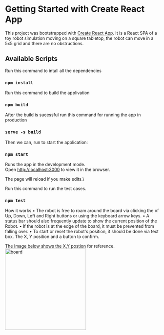 # Getting Started with Create React App

This project was bootstrapped with [Create React App](https://github.com/facebook/create-react-app).
It is a React SPA of a toy robot simulation moving on a square tabletop, the robot can move in a 5x5 grid and there are no obstructions.

## Available Scripts
Run this command to intall all the dependencies

### `npm install`

Run this command to build the applivation

### `npm build`

After the build is sucessful run this command for running the app in production

### `serve -s build`


Then we can, run to start the application:

### `npm start`

Runs the app in the development mode.\
Open [http://localhost:3000](http://localhost:3000) to view it in the browser.

The page will reload if you make edits.\

Run this command to run the test cases.

### `npm test`

How it works
• The robot is free to roam around the board via clicking the of Up, Down, Left and Right buttons or using 
 the keyboard arrow keys.
• A status bar should also frequently update to show the current position of the Robot.
• If the robot is at the edge of the board, it must be prevented from falling over.
• To start or reset the robot's position, it should be done via text box. The X, Y position and a 
  button to confirm.

The Image below shows the X,Y postion for reference.
<img width="265" alt="board" src="https://github.com/HimanshuK18/toy-robot-stimulator-/assets/12135604/0ec648dc-1555-4d92-b07b-1041a9b83ca9">
